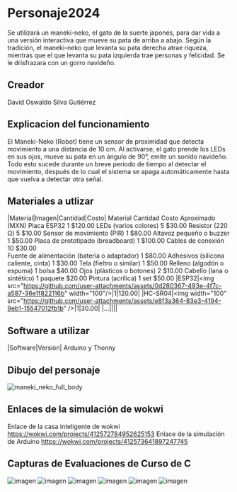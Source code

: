 # Personaje2024
Se utilizará un maneki-neko, el gato de la suerte japonés, para dar vida a una versión interactiva que mueve su pata de arriba a abajo. Según la tradición, el maneki-neko que levanta su pata derecha atrae riqueza, mientras que el que levanta su pata izquierda trae personas y felicidad. Se le drisfrazara con un gorro navideño.
## Creador
David Oswaldo Silva Gutiérrez
## Explicacion del funcionamiento
El Maneki-Neko (Robot) tiene un sensor de proximidad que detecta movimiento a una distancia de 10 cm. Al activarse, el gato prende los LEDs en sus ojos, mueve su pata en un ángulo de 90°, emite un sonido navideño. Todo esto sucede durante un breve periodo de tiempo al detectar el movimiento, después de lo cual el sistema se apaga automáticamente hasta que vuelva a detectar otra señal.

## Materiales a utlizar
|Material|Imagen|Cantidad|Costo|
Material                                     	Cantidad	Costo Aproximado (MXN)
Placa ESP32	                                    	1	    $120.00
LEDs (varios colores)	                          	5	    $30.00
Resistor (220 Ω)	                              	5	    $10.00
Sensor de movimiento (PIR)	                    	1    	$80.00
Altavoz pequeño o buzzer	                      	1	   	$50.00
Placa de prototipado (breadboard)	              	1	   	$100.00
Cables de conexión		                           10	   	$30.00	
Fuente de alimentación (batería o adaptador)	  	1	   	$80.00
Adhesivos (silicona caliente, cinta)	            1	   	$30.00
Tela (fieltro o similar)	                        1	   	$50.00
Relleno (algodón o espuma)	                      1    bolsa	$40.00
Ojos (plásticos o botones)	                      2	   	$10.00
Cabello (lana o sintético)                      	1    	paquete	$20.00
Pintura (acrílica)	                              1    	set	$50.00
|ESP32|<img src="https://github.com/user-attachments/assets/0d280367-493e-4f7c-a587-36e1f822116b&quot; width="100"/>|1|120.00|
|HC-SR04|<img width="100" src="https://github.com/user-attachments/assets/e8f3a364-83e3-4194-9eb1-15547012fb1b&quot; />|1|30.00|
|...||||

## Software a utilizar
|Software|Versión|
Arduino y Thonny

## Dibujo del personaje
![maneki_neko_full_body](https://github.com/user-attachments/assets/061c0333-46cc-4b83-9d38-4e7119c26757)


## Enlaces de la simulación de wokwi
Enlace de la casa inteligente de wokwi https://wokwi.com/projects/412572784952625153
Enlace de la simulación de Arduino https://wokwi.com/projects/412573641897247745


## Capturas de Evaluaciones de Curso de C
![imagen](https://github.com/user-attachments/assets/080a2fa7-ac52-4c4b-93f7-4c547c0b45c0)
![imagen](https://github.com/user-attachments/assets/10fa6a46-773f-4361-92dd-af7ebb0507a0)
![imagen](https://github.com/user-attachments/assets/2000054b-3390-4378-8e8a-0870cd780c29)
![imagen](https://github.com/user-attachments/assets/90940a29-6d0a-4f68-9e32-61c8f63af9e8)
![imagen](https://github.com/user-attachments/assets/7009f5f6-4326-4d37-9d62-3c528ee7b02e)
![imagen](https://github.com/user-attachments/assets/46cff244-2515-447a-8885-5f4cb4127620)



